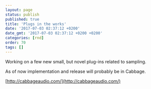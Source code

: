 ```yaml
---
layout: page
status: publish
published: true
title: 'Plugs in the works'
date: '2017-07-03 02:37:12 +0200'
date_gmt: '2017-07-03 02:37:12 +0200 +0200'
categories: [rnd]
order: 70
tags: []
---
```


Working on a few new small, but novel plug-ins related to sampling.

As of now implementation and release will probably be in Cabbage.

[http://cabbageaudio.com/](http://cabbageaudio.com/)

